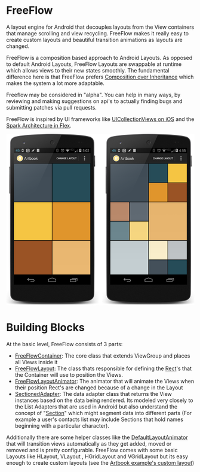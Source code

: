 FreeFlow
========

A layout engine for Android that decouples layouts from the View containers that manage scrolling and view recycling. FreeFlow makes it really easy to create custom layouts and beautiful transition animations as layouts are changed.

FreeFlow is a composition based approach to Android Layouts. As opposed to default Android Layouts, FreeFlow Layouts are swappable at runtime which allows views to their new states smoothly. The fundamental difference here is that FreeFlow prefers [Composition over Inheritance](http://en.wikipedia.org/wiki/Composition_over_inheritance) which makes the system a lot more adaptable.

Freeflow may be considered in "alpha". You can help in many ways, by reviewing and making suggestions on api's to actually finding bugs and submitting patches via pull requests.

FreeFlow is inspired by UI frameworks like [UICollectionViews on iOS][1] and the [Spark Architecture in Flex][2]. 


![](examples/ArtBook/screenshots/freeflow.png)

# Building Blocks

At the basic level, FreeFlow consists of 3 parts:

* [FreeFlowContainer](FreeFlow/src/com/comcast/freeflow/core/FreeFlowContainer.java): The core class that extends ViewGroup and places all Views inside it
* [FreeFlowLayout](FreeFlow/src/com/comcast/freeflow/layouts/FreeFlowLayout.java): The class thats responsible for defining the [Rect](http://developer.android.com/reference/android/graphics/Rect.html)'s that the Container will use to position the Views.
* [FreeFlowLayoutAnimator](FreeFlow/src/com/comcast/freeflow/animations/FreeFlowLayoutAnimator.java): The animator that will animate the Views when their position Rect's are changed because of a change in the Layout
* [SectionedAdapter](FreeFlow/src/com/comcast/freeflow/core/SectionedAdapter.java): The data adapter class that returns the View instances based on the data being rendered. Its modeled very closely to the List Adapters that are used in Android but also understand the concept of "[Section](rc/com/comcast/freeflow/core/Section.java)" which might segment data into different parts (For example a user's contacts list may include Sections that hold names beginning with a particular character). 

Additionally there are some helper classes like the [DefaultLayoutAnimator](FreeFlow/src/com/comcast/freeflow/animations/DefaultLayoutAnimator.java) that will transition views automatically as they get added, moved or removed and is pretty configurable. FreeFlow comes with some basic Layouts like HLayout, VLayout , HGridLayout and VGridLayout but its easy enough to create custom layouts (see the [Artbook example's custom layout](examples/Artbook/src/com/comcast/freeflow/examples/artbook/layouts/ArtbookLayout.java))


[1]: https://developer.apple.com/library/ios/documentation/UIKit/Reference/UICollectionView_class/Reference/Reference.html

[2]: http://www.adobe.com/devnet/flex/articles/flex4_sparkintro.html

